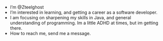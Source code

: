 - I’m @Zteelghost
- I’m interested in learning, and getting a career as a software developer.
- I am focusing on sharpening my skills in Java, and general understanding of programming. 
Im a little ADHD at times, but im getting there.
- How to reach me, send me a message.


<!---
Zteelghost/Zteelghost is a ✨ special ✨ repository because its `README.md` (this file) appears on your GitHub profile.
You can click the Preview link to take a look at your changes.
--->
